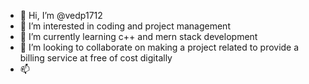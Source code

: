 - 👋 Hi, I’m @vedp1712
- 👀 I’m interested in coding and project management
- 🌱 I’m currently learning c++ and mern stack development
- 💞️ I’m looking to collaborate on making a project related to provide a billing service at free of cost digitally
- 📫

<!---
vedp1712/vedp1712 is a ✨ special ✨ repository because its `README.md` (this file) appears on your GitHub profile.
You can click the Preview link to take a look at your changes.
--->
